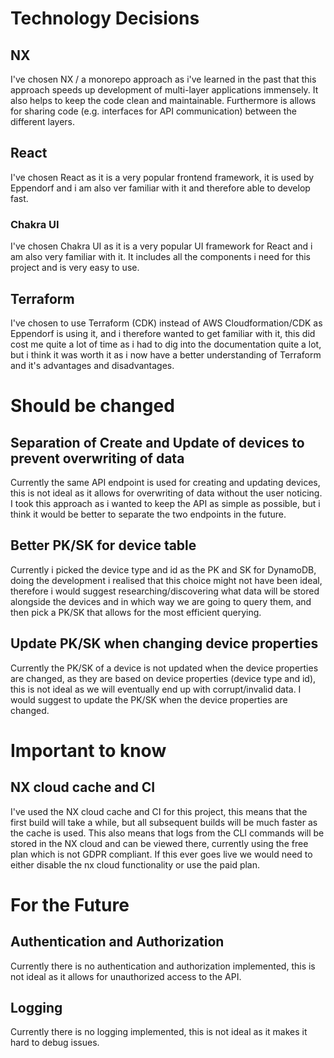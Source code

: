 # Technology Decisions

## NX
I've chosen NX / a monorepo approach as i've learned in the past that this approach speeds up development of multi-layer applications immensely. It also helps to keep the code clean and maintainable.
Furthermore is allows for sharing code (e.g. interfaces for API communication) between the different layers.

## React
I've chosen React as it is a very popular frontend framework, it is used by Eppendorf and i am also ver familiar with it and therefore able to develop fast.

### Chakra UI
I've chosen Chakra UI as it is a very popular UI framework for React and i am also very familiar with it.
It includes all the components i need for this project and is very easy to use.

## Terraform
I've chosen to use Terraform (CDK) instead of AWS Cloudformation/CDK as Eppendorf is using it,
and i therefore wanted to get familiar with it, this did cost me quite a lot of time as i had to dig into the documentation quite a lot,
but i think it was worth it as i now have a better understanding of Terraform and it's advantages and disadvantages.

# Should be changed

## Separation of Create and Update of devices to prevent overwriting of data
Currently the same API endpoint is used for creating and updating devices, this is not ideal as it allows for overwriting of data without the user noticing.
I took this approach as i wanted to keep the API as simple as possible, but i think it would be better to separate the two endpoints in the future.

## Better PK/SK for device table
Currently i picked the device type and id as the PK and SK for DynamoDB,
doing the development i realised that this choice might not have been ideal,
therefore i would suggest researching/discovering what data will be stored alongside the devices and in which way we are going to query them,
and then pick a PK/SK that allows for the most efficient querying.

## Update PK/SK when changing device properties
Currently the PK/SK of a device is not updated when the device properties are changed,
as they are based on device properties (device type and id), this is not ideal as we will eventually end up with corrupt/invalid data.
I would suggest to update the PK/SK when the device properties are changed.

# Important to know

## NX cloud cache and CI
I've used the NX cloud cache and CI for this project, this means that the first build will take a while,
but all subsequent builds will be much faster as the cache is used.
This also means that logs from the CLI commands will be stored in the NX cloud and can be viewed there,
currently using the free plan which is not GDPR compliant.
If this ever goes live we would need to either disable the nx cloud functionality or use the paid plan.


# For the Future

## Authentication and Authorization
Currently there is no authentication and authorization implemented, this is not ideal as it allows for unauthorized access to the API.

## Logging
Currently there is no logging implemented, this is not ideal as it makes it hard to debug issues.
